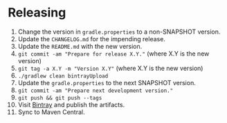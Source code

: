 Releasing
========

 1. Change the version in `gradle.properties` to a non-SNAPSHOT version.
 2. Update the `CHANGELOG.md` for the impending release.
 3. Update the `README.md` with the new version.
 4. `git commit -am "Prepare for release X.Y."` (where X.Y is the new version)
 5. `git tag -a X.Y -m "Version X.Y"` (where X.Y is the new version)
 6. `./gradlew clean bintrayUpload`
 7. Update the `gradle.properties` to the next SNAPSHOT version.
 8. `git commit -am "Prepare next development version."`
 9. `git push && git push --tags`
 10. Visit [Bintray](https://bintray.com/aminghadersohi/KeyValueStore/keyvaluestore/view) and publish the artifacts.
 11. Sync to Maven Central.
